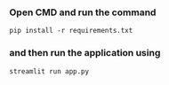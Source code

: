 ### Open CMD and run the command
```
pip install -r requirements.txt
```
### and then run the application using
```
streamlit run app.py
```
